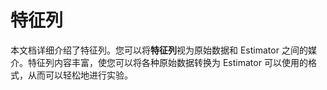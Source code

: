 # 特征列

本文档详细介绍了特征列。您可以将**特征列**视为原始数据和 Estimator 之间的媒介。特征列内容丰富，使您可以将各种原始数据转换为 Estimator 可以使用的格式，从而可以轻松地进行实验。

